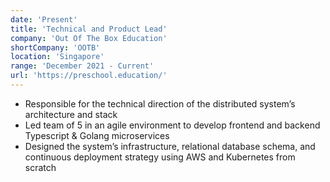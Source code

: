 ```yaml
---
date: 'Present'
title: 'Technical and Product Lead'
company: 'Out Of The Box Education'
shortCompany: 'OOTB'
location: 'Singapore'
range: 'December 2021 - Current'
url: 'https://preschool.education/'
---
```


- Responsible for the technical direction of the distributed system’s architecture and stack
- Led team of 5 in an agile environment to develop frontend and backend Typescript & Golang microservices
- Designed the system’s infrastructure, relational database schema, and continuous deployment strategy using AWS and Kubernetes from scratch
